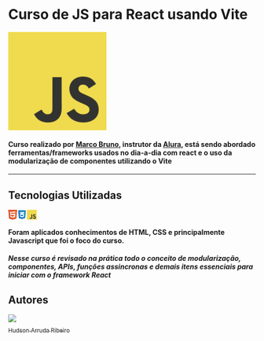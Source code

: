 # Curso de JS para React usando Vite
<img align="middle" height="200" src="https://raw.githubusercontent.com/hudson3384/hudson3384/main/javascript.png">

#### Curso realizado por [Marco Bruno](https://github.com/marcobrunodev), instrutor da [Alura](), está sendo abordado ferramentas/frameworks usados no dia-a-dia com react e o uso da modularização de componentes utilizando o Vite

***

## Tecnologias Utilizadas


<img align="left" height="20" src="https://raw.githubusercontent.com/hudson3384/hudson3384/main/html.png"> 

<img align="left" height="20" src="https://raw.githubusercontent.com/hudson3384/hudson3384/main/css.png">

<img align="left" height="20" src="https://raw.githubusercontent.com/hudson3384/hudson3384/main/javascript.png"> 

<br>

#### Foram aplicados conhecimentos de HTML, CSS e principalmente Javascript que foi o foco do curso.

##### Nesse curso é revisado na prática todo o conceito de modularização, componentes, APIs, funções assincronas e demais itens essenciais para iniciar com o framework React
## Autores

 [<img src="https://avatars.githubusercontent.com/u/102826996?v=4" width=115><br><sub>Hudson Arruda Ribeiro</sub>](https://github.com/hudson3384) 

